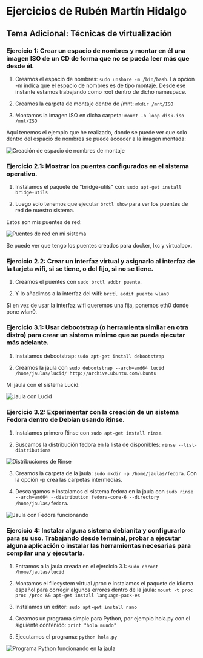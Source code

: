 # Ejercicios de Rubén Martín Hidalgo
## Tema Adicional: Técnicas de virtualización
### Ejercicio 1: Crear un espacio de nombres y montar en él una imagen ISO de un CD de forma que no se pueda leer más que desde él.

1. Creamos el espacio de nombres: `sudo unshare -m /bin/bash`. La opción -m indica que el espacio de nombres es de tipo montaje. Desde ese instante estamos trabajando como root dentro de dicho namespace. 

2. Creamos la carpeta de montaje dentro de /mnt: `mkdir /mnt/ISO`

3. Montamos la imagen ISO en dicha carpeta: `mount -o loop disk.iso /mnt/ISO`

Aquí tenemos el ejemplo que he realizado, donde se puede ver que solo dentro del espacio de nombres se puede acceder a la imagen montada:

![Creación de espacio de nombres de montaje](https://www.dropbox.com/s/sgb53q7mt3gopop/espaciodenombres.PNG?dl=1)

### Ejercicio 2.1: Mostrar los puentes configurados en el sistema operativo.

1. Instalamos el paquete de "bridge-utils" con: `sudo apt-get install bridge-utils`

2. Luego solo tenemos que ejecutar `brctl show` para ver los puentes de red de nuestro sistema.

Estos son mis puentes de red:

![Puentes de red en mi sistema](https://www.dropbox.com/s/9kybz5mct0g8m2o/puentesRed2.PNG?dl=1)

Se puede ver que tengo los puentes creados para docker, lxc y virtualbox.

### Ejercicio 2.2: Crear un interfaz virtual y asignarlo al interfaz de la tarjeta wifi, si se tiene, o del fijo, si no se tiene.

1. Creamos el puentes con `sudo brctl addbr puente`.

2. Y lo añadimos a la interfaz del wifi: `brctl addif puente wlan0`

Si en vez de usar la interfaz wifi queremos una fija, ponemos eth0 donde pone wlan0.

### Ejercicio 3.1: Usar debootstrap (o herramienta similar en otra distro) para crear un sistema mínimo que se pueda ejecutar más adelante.

1. Instalamos debootstrap: `sudo apt-get install debootstrap`

2. Creamos la jaula con `sudo debootstrap --arch=amd64 lucid /home/jaulas/lucid/ http://archive.ubuntu.com/ubuntu`

Mi jaula con el sistema Lucid:

![Jaula con Lucid](https://www.dropbox.com/s/hmtr8oy56fgu9zi/jaulaLucid.PNG?dl=1)

### Ejercicio 3.2: Experimentar con la creación de un sistema Fedora dentro de Debian usando Rinse.

1. Instalamos primero Rinse con `sudo apt-get install rinse`.

2. Buscamos la distribución fedora en la lista de disponibles: `rinse --list-distributions` 

![Distribuciones de Rinse](https://www.dropbox.com/s/r7olcbrnmcxusp3/distribucionesRinse.PNG?dl=1)

3. Creamos la carpeta de la jaula: `sudo mkdir -p /home/jaulas/fedora`. Con la opción -p crea las carpetas intermedias.

4. Descargamos e instalamos el sistema fedora en la jaula con `sudo rinse --arch=amd64 --distribution fedora-core-6 --directory /home/jaulas/fedora`.

![Jaula con Fedora funcionando](https://www.dropbox.com/s/ihasescn79uae7w/jaulaFedora.PNG?dl=1)

### Ejercicio 4: Instalar alguna sistema debianita y configurarlo para su uso. Trabajando desde terminal, probar a ejecutar alguna aplicación o instalar las herramientas necesarias para compilar una y ejecutarla.

1. Entramos a la jaula creada en el ejercicio 3.1: `sudo chroot /home/jaulas/lucid`

2. Montamos el filesystem virtual /proc e instalamos el paquete de idioma español para corregir algunos errores dentro de la jaula: `mount -t proc proc /proc && apt-get install language-pack-es`

3. Instalamos un editor: `sudo apt-get install nano`

4. Creamos un programa simple para Python, por ejemplo hola.py con el siguiente contenido: `print "hola mundo"`

5. Ejecutamos el programa: `python hola.py`

![Programa Python funcionando en la jaula](https://www.dropbox.com/s/yrbrzkoy28536hq/holamundoEnjaula.PNG?dl=1)
